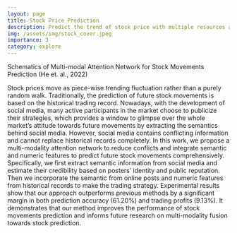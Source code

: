 ```yaml
---
layout: page
title: Stock Price Prediction
description: Predict the trend of stock price with multiple resources and generate effective portfolios.
img: /assets/img/stock_cover.jpeg
importance: 3
category: explore
---
```


<div class="row">
    <div class="col-sm mt-3 mt-md-0">
        <a href="https://arxiv.org/abs/2112.13593">
        <img class="img-fluid rounded z-depth-0" src="{{ '/assets/img/stockPrediction.png' | relative_url }}" alt="" title="stock_prediction"/>
        </a>
    </div>
</div>
<div class="caption">
    Schematics of Multi-modal Attention Network for Stock Movements Prediction (He et. al., 2022)
</div>

Stock prices move as piece-wise trending fluctuation rather than a purely random walk. Traditionally, the prediction of future stock movements is based on the historical trading
record. Nowadays, with the development of social media, many active participants in the market choose to publicize their strategies, which provides a window to glimpse over the whole market’s attitude towards future movements by extracting the semantics behind social media. However, social media contains conflicting information and cannot replace historical records completely. In this work, we propose a multi-modality attention network to reduce conflicts and integrate semantic and numeric features to predict future
stock movements comprehensively. Specifically, we first extract semantic information from social media and estimate their credibility based on posters’ identity and public reputation. Then we incorporate the semantic from online posts and numeric features from historical records to make the trading strategy. Experimental results show that our approach outperforms previous methods by a significant margin in both prediction accuracy (61.20%) and trading profits (9.13%). It demonstrates that our method improves the performance of stock movements prediction and informs future research on multi-modality fusion towards stock prediction.
